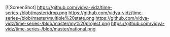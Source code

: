 [![ScreenShot] https://github.com/vidya-vidz/time-series-/blob/master/drop.png
https://github.com/vidya-vidz/time-series-/blob/master/multiple%20state.png
https://github.com/vidya-vidz/time-series-/blob/master/my%20project.png
https://github.com/vidya-vidz/time-series-/blob/master/national.png
